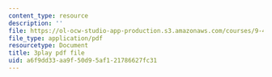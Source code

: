 ```yaml
---
content_type: resource
description: ''
file: https://ol-ocw-studio-app-production.s3.amazonaws.com/courses/9-40-introduction-to-neural-computation-spring-2018/a6f9dd33aa9f50d95af121786627fc31_r1VX3WXrYUw.pdf
file_type: application/pdf
resourcetype: Document
title: 3play pdf file
uid: a6f9dd33-aa9f-50d9-5af1-21786627fc31
---
```

